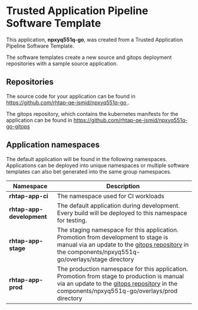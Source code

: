 # Trusted Application Pipeline Software Template

This application, **npxyq551q-go**, was created from a Trusted Application Pipeline Software Template.

The software templates create a new source and gitops deployment repositories with a sample source application. 

## Repositories

The source code for your application can be found in [https://github.com/rhtap-qe-jsmid/npxyq551q-go ](https://github.com/rhtap-qe-jsmid/npxyq551q-go ).
 
The gitops repository, which contains the kubernetes manifests for the application can be found in 
[https://github.com/rhtap-qe-jsmid/npxyq551q-go-gitops ](https://github.com/rhtap-qe-jsmid/npxyq551q-go-gitops ) 

## Application namespaces 

The default application will be found in the following namespaces. Applications can be deployed into unique namespaces or multiple software templates can also bet generated into the same group namespaces.  

|  Namespace   |  Description   |  
| -------- | -------- |
| **rhtap-app-ci** | The namespace used for CI workloads |
| **rhtap-app-development** | The default application during development. Every build will be deployed to this namespace for testing. |
| **rhtap-app-stage** | The staging namespace for this application. Promotion from development to stage is manual via an update to the [gitops repository](https://github.com/rhtap-qe-jsmid/npxyq551q-go-gitops ) in the components/npxyq551q-go/overlays/stage directory |
| **rhtap-app-prod** | The production namespace for this application. Promotion from stage to production is manual via an update to the [gitops repository](https://github.com/rhtap-qe-jsmid/npxyq551q-go-gitops ) in the components/npxyq551q-go/overlays/prod directory |
